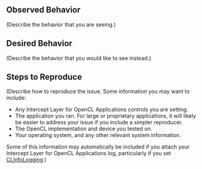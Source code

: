 ## Observed Behavior

(Describe the behavior that you are seeing.)

## Desired Behavior

(Describe the behavior that you would like to see instead.)

## Steps to Reproduce

(Describe how to reproduce the issue.  Some information you may want to include:

* Any Intercept Layer for OpenCL Applications controls you are setting.
* The application you ran.  For large or proprietary applications, it will likely be easier to address your issue if you include a simpler reproducer.
* The OpenCL implementation and device you tested on.
* Your operating system, and any other relevant system information.

Some of this information may automatically be included if you attach your Intercept Layer for OpenCL Applications log, particularly if you set [CLInfoLogging](https://github.com/intel/opencl-intercept-layer/blob/main/docs/controls.md#clinfologging-bool).)

